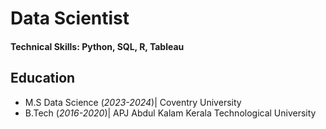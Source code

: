 # Data Scientist

#### Technical Skills: Python, SQL, R, Tableau

## Education					       		
- M.S Data Science (_2023-2024_)| Coventry University  			        		
- B.Tech (_2016-2020_)|   APJ Abdul Kalam Kerala Technological University
